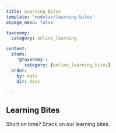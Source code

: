 ```yaml
---
title: Learning Bites
template: 'modular/learning-bites'
onpage_menu: false

taxonomy:
  category: online_learning

content:
  items:
    '@taxonomy':
       category: [online_learning_bites]
  order:
    by: date
    dir: desc

---
```


## Learning Bites
Short on time? Snack on our learning bites.
